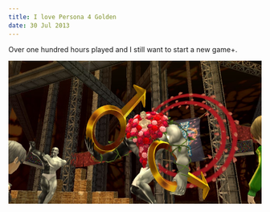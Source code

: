 ```yaml
---
title: I love Persona 4 Golden
date: 30 Jul 2013
---
```

Over one hundred hours played and I still want to start a new game+.

![Kanji's shadow in Persona 4](images/persona_4.jpg)
